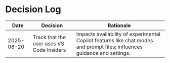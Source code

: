 # Decision Log

| Date       | Decision                                  | Rationale                                                                                                                 |
| ---------- | ----------------------------------------- | ------------------------------------------------------------------------------------------------------------------------- |
| 2025-08-20 | Track that the user uses VS Code Insiders | Impacts availability of experimental Copilot features like chat modes and prompt files; influences guidance and settings. |
